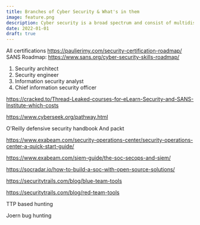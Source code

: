 ```yaml
---
title: Branches of Cyber Security & What's in them
image: feature.png
description: Cyber security is a broad spectrum and consist of multidisciplinary tracks. Read all about them in this blog series to get a complete picture of the field.
date: 2022-01-01
draft: true
---
```



All certifications https://pauljerimy.com/security-certification-roadmap/
SANS Roadmap: https://www.sans.org/cyber-security-skills-roadmap/


1. Security architect
2. Security engineer
3. Information security analyst
4. Chief information security officer

https://cracked.to/Thread-Leaked-courses-for-eLearn-Security-and-SANS-Institute-which-costs

https://www.cyberseek.org/pathway.html

O'Reilly defensive security handbook
And packt

https://www.exabeam.com/security-operations-center/security-operations-center-a-quick-start-guide/

https://www.exabeam.com/siem-guide/the-soc-secops-and-siem/

https://socradar.io/how-to-build-a-soc-with-open-source-solutions/

https://securitytrails.com/blog/blue-team-tools

https://securitytrails.com/blog/red-team-tools

TTP based hunting

Joern bug hunting